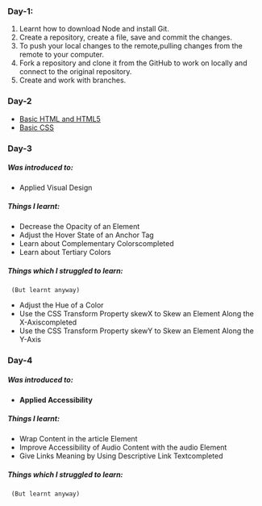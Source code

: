 ### Day-1:
 1. Learnt how to download Node and install Git.
 2. Create a repository, create a file, save and commit the changes.
 3. To push your local changes to the remote,pulling changes from the remote to your computer.
 4. Fork a repository and clone it from the GitHub to work on locally and connect to the original repository.
 5. Create and work with branches.

### Day-2
- [Basic HTML and HTML5](http://beta.freecodecamp.com/en/map)
- [Basic CSS](http://beta.freecodecamp.com/en/map)

### Day-3 
##### Was introduced to:
- Applied Visual Design
##### Things I learnt:
- Decrease the Opacity of an Element
- Adjust the Hover State of an Anchor Tag
- Learn about Complementary Colorscompleted
- Learn about Tertiary Colors
##### Things which I struggled to learn:
     (But learnt anyway)
- Adjust the Hue of a Color
- Use the CSS Transform Property skewX to Skew an Element Along the X-Axiscompleted
- Use the CSS Transform Property skewY to Skew an Element Along the Y-Axis


### Day-4
##### Was introduced to:
- **Applied Accessibility**
##### Things I learnt:
- Wrap Content in the article Element
- Improve Accessibility of Audio Content with the audio Element
- Give Links Meaning by Using Descriptive Link Textcompleted
##### Things which I struggled to learn:
     (But learnt anyway)


